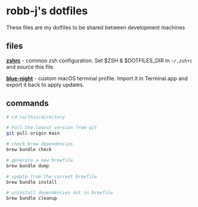 # robb-j's dotfiles

These files are my dotfiles to be shared between development machines

## files

**[zshrc](./.zshrc)** - common zsh configuration.
Set $ZSH & $DOTFILES_DIR in `~/.zshrc` and source this file.

**[blue-night](./blue-night.terminal)** - custom macOS terminal profile.
Import it in Terminal.app and export it back to apply updates.

## commands

```bash
# cd to/this/directory

# Pull the latest version from git
git pull origin main

# check brew dependencies
brew bundle check

# generate a new brewfile
brew bundle dump

# update from the current brewfile
brew bundle install

# uninstall dependencies not in brewfile
brew bundle cleanup
```
